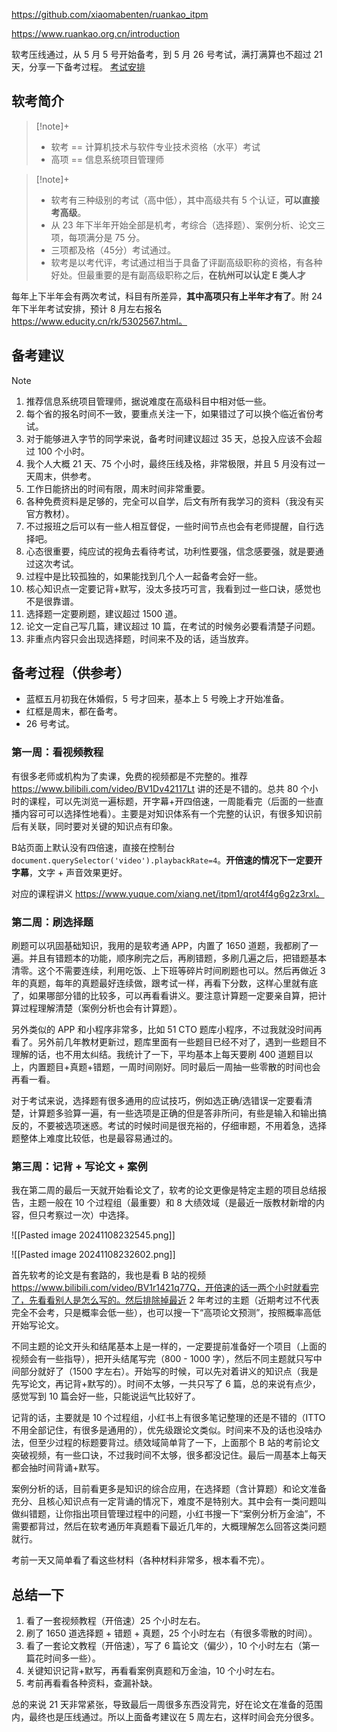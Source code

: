 
https://github.com/xiaomabenten/ruankao_itpm

https://www.ruankao.org.cn/introduction

软考压线通过，从 5 月 5 号开始备考，到 5 月 26 号考试，满打满算也不超过 21 天，分享一下备考过程。
[考试安排](https://www.ruankao.org.cn/exam/plan)
## 软考简介


> [!note]+ 
> - 软考 == 计算机技术与软件专业技术资格（水平）考试
> - 高项 == 信息系统项目管理师


> [!note]+ 
> - 软考有三种级别的考试（高中低），其中高级共有 5 个认证，**可以直接考高级**。
> - 从 23 年下半年开始全部是机考，考综合（选择题）、案例分析、论文三项，每项满分是 75 分。
> - 三项都及格（45分）考试通过。
> - 软考是以考代评，考试通过相当于具备了评副高级职称的资格，有各种好处。但最重要的是有副高级职称之后，**在杭州可以认定 E 类人才**


每年上下半年会有两次考试，科目有所差异，**其中高项只有上半年才有了**。附 24 年下半年考试安排，预计 8 月左右报名 https://www.educity.cn/rk/5302567.html。


## 备考建议

> [!note] 
> 1. 推荐信息系统项目管理师，据说难度在高级科目中相对低一些。
> 2. 每个省的报名时间不一致，要重点关注一下，如果错过了可以换个临近省份考试。
> 3. 对于能够进入字节的同学来说，备考时间建议超过 35 天，总投入应该不会超过 100 个小时。
>   1. 我个人大概 21 天、75 个小时，最终压线及格，非常极限，并且 5 月没有过一天周末，供参考。
>   2. 工作日能挤出的时间有限，周末时间非常重要。
> 4. 各种免费资料是足够的，完全可以自学，后文有所有我学习的资料（我没有买官方教材）。
>   1. 不过报班之后可以有一些人相互督促，一些时间节点也会有老师提醒，自行选择吧。
> 5. 心态很重要，纯应试的视角去看待考试，功利性要强，信念感要强，就是要通过这次考试。
>   1. 过程中是比较孤独的，如果能找到几个人一起备考会好一些。
> 6. 核心知识点一定要记背+默写，没太多技巧可言，我看到过一些口诀，感觉也不是很靠谱。
> 7. 选择题一定要刷题，建议超过 1500 道。
> 8. 论文一定自己写几篇，建议超过 10 篇，在考试的时候务必要看清楚子问题。
> 9. 非重点内容只会出现选择题，时间来不及的话，适当放弃。

  
## 备考过程（供参考）

- 蓝框五月初我在休婚假，5 号才回来，基本上 5 号晚上才开始准备。
- 红框是周末，都在备考。
- 26 号考试。

### 第一周：看视频教程

有很多老师或机构为了卖课，免费的视频都是不完整的。推荐 https://www.bilibili.com/video/BV1Dv42117Lt 讲的还是不错的。总共 80 个小时的课程，可以先浏览一遍标题，开字幕+开四倍速，一周能看完（后面的一些直播内容可可以选择性地看）。主要是对知识体系有一个完整的认识，有很多知识前后有关联，同时要对关键的知识点有印象。

B站页面上默认没有四倍速，直接在控制台`document.querySelector('video').playbackRate=4`。**开倍速的情况下一定要开字幕**，文字 + 声音效果更好。

对应的课程讲义 https://www.yuque.com/xiang.net/itpm1/qrot4f4g6g2z3rxl。


### 第二周：刷选择题

刷题可以巩固基础知识，我用的是软考通 APP，内置了 1650 道题，我都刷了一遍。并且有错题本的功能，顺序刷完之后，再刷错题，多刷几遍之后，把错题基本清零。这个不需要连续，利用吃饭、上下班等碎片时间刷题也可以。然后再做近 3 年的真题，每年的真题最好连续做，跟考试一样，再看下分数，这样心里就有底了，如果哪部分错的比较多，可以再看看讲义。要注意计算题一定要亲自算，把计算过程理解清楚（案例分析也会有计算题）。

另外类似的 APP 和小程序非常多，比如 51 CTO 题库小程序，不过我就没时间再看了。另外前几年教材更新过，题库里面有一些题目已经不对了，遇到一些题目不理解的话，也不用太纠结。我统计了一下，平均基本上每天要刷 400 道题目以上，内置题目+真题+错题，一周时间刚好。同时最后一周抽一些零散的时间也会再看一看。


对于考试来说，选择题有很多通用的应试技巧，例如选正确/选错误一定要看清楚，计算题多验算一遍，有一些选项是正确的但是答非所问，有些是输入和输出搞反的，不要被选项迷惑。考试的时候时间是很充裕的，仔细审题，不用着急，选择题整体上难度比较低，也是最容易通过的。

  

### 第三周：记背 + 写论文 + 案例

我在第二周的最后一天就开始看论文了，软考的论文更像是特定主题的项目总结报告，主题一般在 10 个过程组（最重要）和 8 大绩效域（是最近一版教材新增的内容，但只考察过一次）中选择。

![[Pasted image 20241108232545.png]]

![[Pasted image 20241108232602.png]]






首先软考的论文是有套路的，我也是看 B 站的视频 https://www.bilibili.com/video/BV1r1421q77Q，开倍速的话一两个小时就看完了，先看看别人是怎么写的。然后排除掉最近 2 年考过的主题（近期考过不代表完全不会考，只是概率会低一些），也可以搜一下“高项论文预测”，按照概率高低开始写论文。


不同主题的论文开头和结尾基本上是一样的，一定要提前准备好一个项目（上面的视频会有一些指导），把开头结尾写完（800 - 1000 字），然后不同主题就只写中间部分就好了（1500 字左右）。开始写的时候，可以先对着讲义的知识点（我是先写论文，再记背+默写的）。时间不太够，一共只写了 6 篇，总的来说有点少，感觉写到 10 篇会好一些，只能说运气比较好了。


记背的话，主要就是 10 个过程组，小红书上有很多笔记整理的还是不错的（ITTO不用全部记住，有很多是通用的），优先级跟论文类似。时间来不及的话也没啥办法，但至少过程的标题要背过。绩效域简单背了一下，上面那个 B 站的考前论文突破视频，有一些口诀，不过我时间不太够，很多都没记住。最后一周基本上每天都会抽时间背诵+默写。


案例分析的话，目前看更多是知识的综合应用，在选择题（含计算题）和论文准备充分、且核心知识点有一定背诵的情况下，难度不是特别大。其中会有一类问题叫做纠错题，让你指出项目管理过程中的问题，小红书搜一下“案例分析万金油”，不需要都背过，然后在软考通历年真题看下最近几年的，大概理解怎么回答这类问题就行。

考前一天又简单看了看这些材料（各种材料非常多，根本看不完）。

## 总结一下
1. 看了一套视频教程（开倍速）25 个小时左右。
2. 刷了 1650 道选择题 + 错题 + 真题，25 个小时左右（有很多零散的时间）。
3. 看了一套论文教程（开倍速），写了 6 篇论文（偏少），10 个小时左右（第一篇花时间多一些）。
4. 关键知识记背+默写，再看看案例真题和万金油，10 个小时左右。
5. 考前再看看各种资料，查漏补缺。

总的来说 21 天非常紧张，导致最后一周很多东西没背完，好在论文在准备的范围内，最终也是压线通过。所以上面备考建议在 5 周左右，这样时间会充分很多。